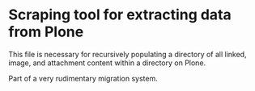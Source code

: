 Scraping tool for extracting data from Plone
===

This file is necessary for recursively populating a directory of all linked, image, and attachment content within a directory on Plone.

Part of a very rudimentary migration system.